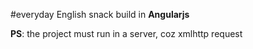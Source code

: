#everyday English snack
build in **Angularjs**

**PS**: the project must run in a server, coz xmlhttp request
